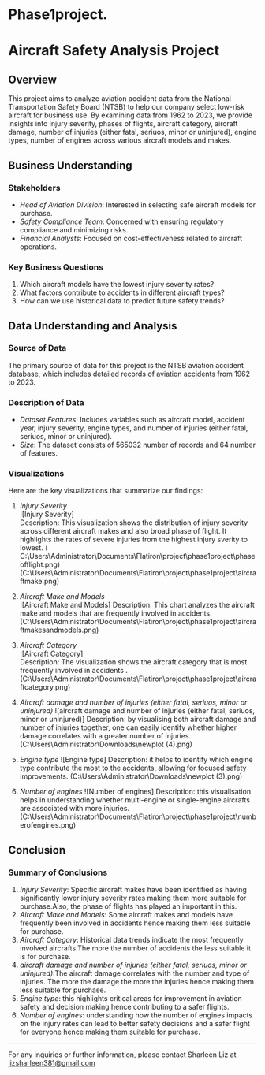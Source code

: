 # Phase1project.
# Aircraft Safety Analysis Project

## Overview

This project aims to analyze aviation accident data from the National Transportation Safety Board (NTSB) to help our company select low-risk aircraft for business use. By examining data from 1962 to 2023, we provide insights into injury severity, phases of flights, aircraft category, aircraft damage, number of injuries (either fatal, seriuos, minor or uninjured), engine types, number of engines across various aircraft models and makes.

## Business Understanding

### Stakeholders
- *Head of Aviation Division*: Interested in selecting safe aircraft models for purchase.
- *Safety Compliance Team*: Concerned with ensuring regulatory compliance and minimizing risks.
- *Financial Analysts*: Focused on cost-effectiveness related to aircraft operations.

### Key Business Questions
1. Which aircraft models have the lowest injury severity rates?
2. What factors contribute to accidents in different aircraft types?
3. How can we use historical data to predict future safety trends?

## Data Understanding and Analysis

### Source of Data
The primary source of data for this project is the NTSB aviation accident database, which includes detailed records of aviation accidents from 1962 to 2023.

### Description of Data
- *Dataset Features*: Includes variables such as aircraft model, accident year, injury severity, engine types, and number of injuries (either fatal, seriuos, minor or uninjured).
- *Size*: The dataset consists of 565032 number of records and 64 number of features.

### Visualizations
Here are the key visualizations that summarize our findings:

1. *Injury Severity*   
   ![Injury Severity]  
   Description: This visualization shows the distribution of injury severity across different aircraft makes and also broad phase of flight. It highlights  the rates of severe injuries from the highest injury sverity to lowest.
( C:\Users\Administrator\Documents\Flatiron\project\phase1project\phaseofflight.png)
(C:\Users\Administrator\Documents\Flatiron\project\phase1project\aircraftmake.png)

3. *Aircraft Make and Models*  
   ![Aircraft Make and Models] 
   Description: This chart analyzes the aircraft make and models that are frequently involved in accidents.
 (C:\Users\Administrator\Documents\Flatiron\project\phase1project\aircraftmakesandmodels.png)

5. *Aircraft Category*  
   ![Aircraft Category]  
   Description: The visualization shows the aircraft category that is most frequently involved in accidents .
(C:\Users\Administrator\Documents\Flatiron\project\phase1project\aircraftcategory.png)

6. *Aircraft damage and number of injuries (either fatal, seriuos, minor or uninjured)*
    ![aircraft damage and number of injuries (either fatal, seriuos, minor or uninjured)]
    Description: by visualising both aircraft damage and number of injuries together, one can easily identify whether higher damage correlates with a greater number of injuries.
(C:\Users\Administrator\Downloads\newplot (4).png)

8. *Engine type*
    ![Engine type]
    Description: it helps to identify which engine type contribute the most to the accidents, allowing for focused safety improvements.
(C:\Users\Administrator\Downloads\newplot (3).png)

9. *Number of engines*
    ![Number of engines]
    Description: this visualisation helps in understanding whether multi-engine or single-engine aircrafts are associated with more injuries.
   (C:\Users\Administrator\Documents\Flatiron\project\phase1project\numberofengines.png)
   
## Conclusion

### Summary of Conclusions
1. *Injury Severity*: Specific aircraft makes have been identified as having significantly lower injury severity rates making them more suitable for purchase.Also, the phase of flights has played an important in this.
2. *Aircraft Make and Models*: Some aircraft makes and models have frequently been involved in accidents hence making them less suitable for purchase. 
3. *Aircraft Category*: Historical data trends indicate the most frequently involved aircrafts.The more the number of accidents the less suitable it is for purchase. 
4. *aircraft damage and number of injuries (either fatal, seriuos, minor or uninjured)*:The aircraft damage correlates with the number and type of injuries. The more the damage the more the injuries hence making them less suitable for purchase.
5. *Engine type*: this highlights critical areas for improvement in aviation safety and decision making hence contributing to a safer flights.
6. *Number of engines*: understanding how the number of engines impacts on the injury rates can lead to better safety decisions and a safer flight for everyone hence making them suitable for purchase.
---

For any inquiries or further information, please contact Sharleen Liz at lizsharleen381@gmail.com
